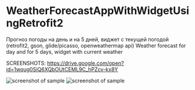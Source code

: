 # WeatherForecastAppWithWidgetUsingRetrofit2
Прогноз погоды на день и на 5 дней, виджет с текущей погодой (retrofit2, gson, glide/picasso, openweathermap api) 
Weather forecast for day and for 5 days, widget with current weather

SCREENSHOTS: https://drive.google.com/open?id=1wqug0SiQ6XQbOUtCEML9C_hPZcv-kx8Y

![screenshot of sample](https://www.dropbox.com/s/79jumg3kvxht080/mainActivityWeather.jpg?dl=0)
![screenshot of sample](https://www.dropbox.com/s/lo0c3e4sv7lg7wv/widgetWeather.jpg?dl=0)
